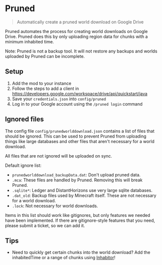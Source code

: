 # Pruned

> Automatically create a pruned world download on Google Drive

Pruned automates the process for creating world downloads on Google Drive. Pruned does this
by only uploading region data for chunks with a minimum inhabited time.

Note: Pruned is not a backup tool. It will not restore any backups
and worlds uploaded by Pruned can be incomplete.

## Setup

1. Add the mod to your instance
2. Follow the steps to add a client in https://developers.google.com/workspace/drive/api/quickstart/java
3. Save your `credentials.json` into `config/pruned`
4. Log in to your Google account using the `/pruned login` command

## Ignored files

The config file `config/prunedworlddownload.json` contains a list of files
that should be ignored. This can be used to prevent Pruned from uploading things
like large databases and other files that aren't necessary for a world download.

All files that are not ignored will be uploaded on sync.

Default ignore list:
- `prunedworlddownload_backupData.dat`: Don't upload pruned data.
- `.mca`: These files are handled by Pruned. Removing this will break Pruned.
- `.sqlite*`: Ledger and DistantHorizons use very large sqlite databases.
- `.dat_old`: Backup files used by Minecraft itself. These are not necessary for a world download.
- `.lock`: Not necessary for world downloads.

Items in this list should work like gitignores, but only features we needed have been implemented.
If there are gitignore-style features that you need, please submit a ticket, so we can add it.

## Tips

- Need to quickly get certain chunks into the world download? Add the inhabitedTime or a range of chunks
  using [Inhabitor](https://modrinth.com/mod/inhabitor)!